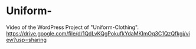 # Uniform-

Video of the WordPress Project of "Uniform-Clothing".
https://drive.google.com/file/d/1QdLvKQgPokufkYdaMKImOq3C1QzQfkgi/view?usp=sharing

